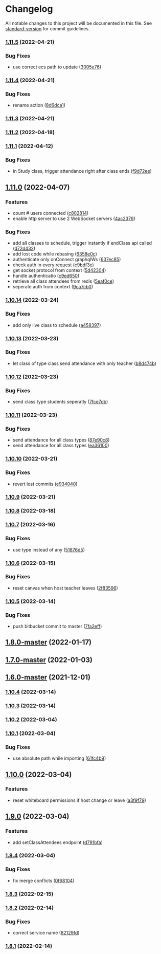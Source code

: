 # Changelog

All notable changes to this project will be documented in this file. See [standard-version](https://github.com/conventional-changelog/standard-version) for commit guidelines.

### [1.11.5](https://bitbucket.org/calmisland/kidsloop-live-server/compare/v1.11.4...v1.11.5) (2022-04-21)


### Bug Fixes

* use correct ecs path to update ([3005e76](https://bitbucket.org/calmisland/kidsloop-live-server/commit/3005e765103f571fead83a1e5c71906d33cb028b))

### [1.11.4](https://bitbucket.org/calmisland/kidsloop-live-server/compare/v1.11.3...v1.11.4) (2022-04-21)


### Bug Fixes

* rename action ([8d6dca1](https://bitbucket.org/calmisland/kidsloop-live-server/commit/8d6dca194923f999c39054522d0eb6ae95c3429d))

### [1.11.3](https://bitbucket.org/calmisland/kidsloop-live-server/compare/v1.11.2...v1.11.3) (2022-04-21)

### [1.11.2](https://bitbucket.org/calmisland/kidsloop-live-server/compare/v1.11.1...v1.11.2) (2022-04-18)

### [1.11.1](https://bitbucket.org/calmisland/kidsloop-live-server/compare/v1.11.0...v1.11.1) (2022-04-12)


### Bug Fixes

* in Study class, trigger attendance right after class ends ([f9d72ee](https://bitbucket.org/calmisland/kidsloop-live-server/commit/f9d72ee0ec83f2e48e653b77447835c6cb1ebbb3))

## [1.11.0](https://bitbucket.org/calmisland/kidsloop-live-server/compare/v1.10.14...v1.11.0) (2022-04-07)


### Features

* count # users connected ([c802814](https://bitbucket.org/calmisland/kidsloop-live-server/commit/c8028145ff2fb75fef7de58f269ee6d75c9ee91b))
* enable http server to use 2 WebSocket servers ([4ac2379](https://bitbucket.org/calmisland/kidsloop-live-server/commit/4ac2379675645b42bb73a0d0305174b0bba35bb7))


### Bug Fixes

* add all classes to schedule, trigger instantly if endClass api called ([d72d432](https://bitbucket.org/calmisland/kidsloop-live-server/commit/d72d432c896a21da5d645fc49dc378f524c1cbef))
* add lost code while rebasing ([6358e0c](https://bitbucket.org/calmisland/kidsloop-live-server/commit/6358e0cd788db00c56759869bcef944f97477774))
* authenticate only onConnect graphqlWs ([637ec85](https://bitbucket.org/calmisland/kidsloop-live-server/commit/637ec85da0bf269d385cec6182b9c209af00d1e0))
* check auth in every request ([c9bdf3e](https://bitbucket.org/calmisland/kidsloop-live-server/commit/c9bdf3eaf8bc1704fde63907a40dd9d64ddba4b9))
* get socket protocol from context ([5d42304](https://bitbucket.org/calmisland/kidsloop-live-server/commit/5d423045fd2beda1d0ae3985ea0a698968258822))
* handle authenticatio ([c9ed650](https://bitbucket.org/calmisland/kidsloop-live-server/commit/c9ed6508cbf5f5b9c33cf5c5642bb156d3a6ef13))
* retrieve all class attendees from redis ([5eaf0ce](https://bitbucket.org/calmisland/kidsloop-live-server/commit/5eaf0cea898f0aabcdecde3fb09f828f57824f0a))
* seperate auth from context ([9ca7cb0](https://bitbucket.org/calmisland/kidsloop-live-server/commit/9ca7cb0376b9cd27ecf9557402e4a4c4c7069ffc))

### [1.10.14](https://bitbucket.org/calmisland/kidsloop-live-server/compare/v1.10.13...v1.10.14) (2022-03-24)


### Bug Fixes

* add only live class to schedule ([a458397](https://bitbucket.org/calmisland/kidsloop-live-server/commit/a458397be891a56f73e84127922eec8c51a966f5))

### [1.10.13](https://bitbucket.org/calmisland/kidsloop-live-server/compare/v1.10.12...v1.10.13) (2022-03-23)


### Bug Fixes

* let class of type class send attendance with only teacher ([b8d474b](https://bitbucket.org/calmisland/kidsloop-live-server/commit/b8d474b80c52ec2d09e485ddd72f2ca9bac68c6d))

### [1.10.12](https://bitbucket.org/calmisland/kidsloop-live-server/compare/v1.10.11...v1.10.12) (2022-03-23)


### Bug Fixes

* send class type students seperatly ([7fce7db](https://bitbucket.org/calmisland/kidsloop-live-server/commit/7fce7db1ffd3a8cb4def510757f1befe726f2d1a))

### [1.10.11](https://bitbucket.org/calmisland/kidsloop-live-server/compare/v1.10.10...v1.10.11) (2022-03-23)


### Bug Fixes

* send attendance for all class types ([87e90c8](https://bitbucket.org/calmisland/kidsloop-live-server/commit/87e90c81f51ad1ad6f0f996466629e5da8496f01))
* send attendance for all class types ([ea36100](https://bitbucket.org/calmisland/kidsloop-live-server/commit/ea3610036e70d8a7a9616eecea598f9f006df7dc))

### [1.10.10](https://bitbucket.org/calmisland/kidsloop-live-server/compare/v1.10.9...v1.10.10) (2022-03-21)


### Bug Fixes

* revert lost commits ([e934040](https://bitbucket.org/calmisland/kidsloop-live-server/commit/e934040ad13c2ee3e97d867f53f9c244b7f7e8cc))

### [1.10.9](https://bitbucket.org/calmisland/kidsloop-live-server/compare/v1.10.8...v1.10.9) (2022-03-21)

### [1.10.8](https://bitbucket.org/calmisland/kidsloop-live-server/compare/v1.10.7-pipeline3...v1.10.8) (2022-03-18)

### [1.10.7](https://bitbucket.org/calmisland/kidsloop-live-server/compare/v1.10.6...v1.10.7) (2022-03-16)


### Bug Fixes

* use type instead of any ([51876d5](https://bitbucket.org/calmisland/kidsloop-live-server/commit/51876d5f5dfd1bdfe38b0221a9ff68a4ffa04b77))

### [1.10.6](https://bitbucket.org/calmisland/kidsloop-live-server/compare/v1.10.5...v1.10.6) (2022-03-15)


### Bug Fixes

* reset canvas when host teacher leaves ([2f83596](https://bitbucket.org/calmisland/kidsloop-live-server/commit/2f835966144905fb5aa61f8b07a74a9804b6d0aa))

### [1.10.5](https://bitbucket.org/calmisland/kidsloop-live-server/compare/v1.10.4...v1.10.5) (2022-03-14)


### Bug Fixes

* push bitbucket commit to master ([7fa2eff](https://bitbucket.org/calmisland/kidsloop-live-server/commit/7fa2eff2f63745c7a765248082af974a8e20693b))

## [1.8.0-master](https://bitbucket.org/calmisland/kidsloop-live-server/compare/v1.8.0...v1.8.0-master) (2022-01-17)

## [1.7.0-master](https://bitbucket.org/calmisland/kidsloop-live-server/compare/v1.7.0...v1.7.0-master) (2022-01-03)

## [1.6.0-master](https://bitbucket.org/calmisland/kidsloop-live-server/compare/v1.6.0...v1.6.0-master) (2021-12-01)

### [1.10.4](https://bitbucket.org/calmisland/kidsloop-live-server/compare/v1.10.3...v1.10.4) (2022-03-14)

### [1.10.3](https://bitbucket.org/calmisland/kidsloop-live-server/compare/v1.10.2...v1.10.3) (2022-03-14)

### [1.10.2](https://bitbucket.org/calmisland/kidsloop-live-server/compare/v1.10.1...v1.10.2) (2022-03-04)

### [1.10.1](https://bitbucket.org/calmisland/kidsloop-live-server/compare/v1.10.0...v1.10.1) (2022-03-04)


### Bug Fixes

* use absolute path while importing ([61fc4b9](https://bitbucket.org/calmisland/kidsloop-live-server/commit/61fc4b952953c3d84c1490c59da09d797fe4e6da))

## [1.10.0](https://bitbucket.org/calmisland/kidsloop-live-server/compare/v1.9.0...v1.10.0) (2022-03-04)


### Features

* reset whiteboard permissions if host change or leave ([a3f9f79](https://bitbucket.org/calmisland/kidsloop-live-server/commit/a3f9f79541aaaea09a625fdb532eca26a18b6e0c))

## [1.9.0](https://bitbucket.org/calmisland/kidsloop-live-server/compare/v1.8.4...v1.9.0) (2022-03-04)


### Features

* add setClassAttendees endpoint ([d791bfa](https://bitbucket.org/calmisland/kidsloop-live-server/commit/d791bfaf3143d21a02f9e5d237df6d1e2b777479))

### [1.8.4](https://bitbucket.org/calmisland/kidsloop-live-server/compare/v1.8.3...v1.8.4) (2022-03-04)


### Bug Fixes

* fix merge conflicts ([0f68104](https://bitbucket.org/calmisland/kidsloop-live-server/commit/0f6810439bb39c96833f2aa59abde59776bbb657))

### [1.8.3](https://bitbucket.org/calmisland/kidsloop-live-server/compare/v1.8.2...v1.8.3) (2022-02-15)

### [1.8.2](https://bitbucket.org/calmisland/kidsloop-live-server/compare/v1.8.1...v1.8.2) (2022-02-14)


### Bug Fixes

* correct service name ([82129fd](https://bitbucket.org/calmisland/kidsloop-live-server/commit/82129fd0eb7339cf08d469d7ab642935a5ddcf60))

### [1.8.1](https://bitbucket.org/calmisland/kidsloop-live-server/compare/v1.8.0...v1.8.1) (2022-02-14)
